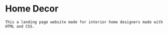 # Home Decor
`This a landing page website made for interior home designers made with HTML and CSS.`

